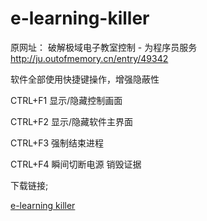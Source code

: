 # e-learning-killer

原网址：
破解极域电子教室控制 - 为程序员服务
http://ju.outofmemory.cn/entry/49342


软件全部使用快捷键操作，增强隐蔽性

CTRL+F1   显示/隐藏控制画面

CTRL+F2   显示/隐藏软件主界面

CTRL+F3  强制结束进程

CTRL+F4   瞬间切断电源 销毁证据

下载链接;

[e-learning killer](https://github.com/rutygrsui/e-learning-killer/raw/master/KillControl%20V1.01.exe)





